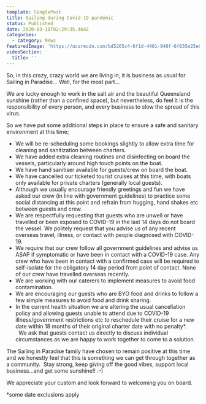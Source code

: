 ```yaml
---
template: SinglePost
title: Sailing during Covid-19 pandemic
status: Published
date: 2020-03-18T02:29:35.464Z
categories:
  - category: News
featuredImage: 'https://ucarecdn.com/bd5265c4-6f1d-4401-940f-6f835e25e6f7/'
videoSection:
  title: ''
---
```

So, in this crazy, crazy world we are living in, it is business as usual for Sailing in Paradise… Well, for the most part...    

We are lucky enough to work in the salt air and the beautiful Queensland sunshine (rather than a confined space), but nevertheless, do feel it is the responsibility of every person, and every business to slow the spread of this virus.  

So we have put some additional steps in place to ensure a safe and sanitary environment at this time;

* We will be re-scheduling some bookings slightly to allow extra time for cleaning and sanitization between charters. 
* We have added extra cleaning routines and disinfecting on board the vessels, particularly around high touch points on the boat. 
* We have hand sanitiser available for guests/crew on board the boat.   
* We have cancelled our ticketed tourist cruises at this time, with boats only available for private charters (generally local guests).
* Although we usually encourage friendly greetings and fun we have asked our crew (in line with government guidelines) to practice some social distancing at this point and refrain from hugging, hand shakes etc between guests and crew.
* We are respectfully requesting that guests who are unwell or have travelled or been exposed to COVID-19 in the last 14 days do not board the vessel. We politely request that you advise us of any recent overseas travel, illness, or contact with people diagnosed with COVID-19.  
* We require that our crew follow all government guidelines and advise us ASAP if symptomatic or have been in contact with a COVID-19 case. Any crew who have been in contact with a confirmed case will be required to self-isolate for the obligatory 14 day period from point of contact.   None of our crew have travelled overseas recently. 
* We are working with our caterers to implement measures to avoid food contamination.
* We are encouraging our guests who are BYO food and drinks to follow a few simple measures to avoid food and drink sharing.  
* In the current health situation we are altering the usual cancellation policy and allowing guests unable to attend due to COVID-19 illness/government restrictions etc to reschedule their cruise for a new date within 18 months of their original charter date with no penalty*.    We ask that guests contact us directly to discuss individual circumstances as we are happy to work together to come to a solution.  

The Sailing in Paradise family have chosen to remain positive at this time and we honestly feel that this is something we can get through together as a community.    Stay strong, keep giving off the good vibes, support local business...and get some sunshine!! :-)   

We appreciate your custom and look forward to welcoming you on board.

\*some date exclusions apply
